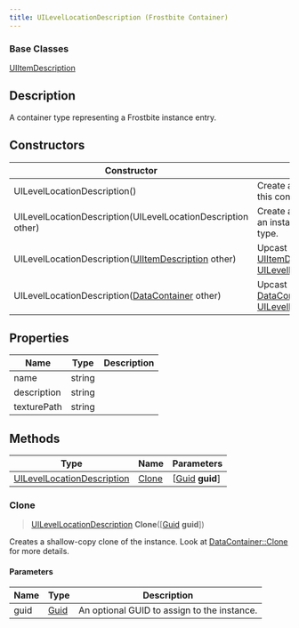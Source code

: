 ```yaml
---
title: UILevelLocationDescription (Frostbite Container)
---
```

### Base Classes

[UIItemDescription](UIItemDescription)

## Description

A container type representing a Frostbite instance entry.

## Constructors

| Constructor                                                                           | Description                                                                                                                                 |
| ------------------------------------------------------------------------------------- | ------------------------------------------------------------------------------------------------------------------------------------------- |
| UILevelLocationDescription()                                                          | Create a new instance of this container type.                                                                                               |
| UILevelLocationDescription(UILevelLocationDescription other)                          | Create a reference copy of an instance of the same type.                                                                                    |
| UILevelLocationDescription([UIItemDescription](UIItemDescription) other)              | Upcast an instance of type [UIItemDescription](UIItemDescription) to [UILevelLocationDescription](UILevelLocationDescription).              |
| UILevelLocationDescription([DataContainer](/vext/ref/cls/shr/datacontainer) other) | Upcast an instance of type [DataContainer](/vext/ref/cls/shr/datacontainer) to [UILevelLocationDescription](UILevelLocationDescription). |

## Properties

| Name        | Type   | Description |
| ----------- | ------ | ----------- |
| name        | string |             |
| description | string |             |
| texturePath | string |             |

## Methods

| Type                                                     | Name            | Parameters                                     |
| -------------------------------------------------------- | --------------- | ---------------------------------------------- |
| [UILevelLocationDescription](UILevelLocationDescription) | [Clone](#clone) | \[[Guid](/vext/ref/cls/shr/guid) **guid**\] |

### Clone

> [UILevelLocationDescription](UILevelLocationDescription) **Clone**(\[[Guid](/vext/ref/cls/shr/guid) **guid**\])

Creates a shallow-copy clone of the instance. Look at [DataContainer::Clone](/vext/ref/cls/shr/datacontainer#clone) for more details.

#### Parameters

| Name | Type         | Description                                 |
| ---- | ------------ | ------------------------------------------- |
| guid | [Guid](Guid) | An optional GUID to assign to the instance. |

